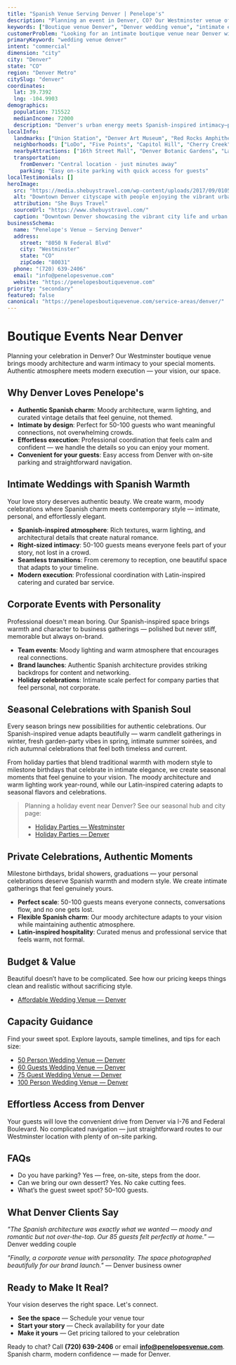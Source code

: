 ```yaml
---
title: "Spanish Venue Serving Denver | Penelope's"
description: "Planning an event in Denver, CO? Our Westminster venue offers moody Spanish architecture and intimate spaces for 50-100 guests. Authentic atmosphere."
keywords: ["Boutique venue Denver", "Denver wedding venue", "intimate event space Denver CO", "moody venue near Denver", "50-100 guest venue Denver", "Westminster venue serving Denver"]
customerProblem: "Looking for an intimate boutique venue near Denver with authentic atmosphere and modern execution for 50-100 guests?"
primaryKeyword: "wedding venue denver"
intent: "commercial"
dimension: "city"
city: "Denver"
state: "CO"
region: "Denver Metro"
citySlug: "denver"
coordinates:
  lat: 39.7392
  lng: -104.9903
demographics:
  population: 715522
  medianIncome: 72000
  description: "Denver's urban energy meets Spanish-inspired intimacy—perfect for authentic weddings, celebrations, and meaningful corporate moments."
localInfo:
  landmarks: ["Union Station", "Denver Art Museum", "Red Rocks Amphitheatre", "Washington Park"]
  neighborhoods: ["LoDo", "Five Points", "Capitol Hill", "Cherry Creek", "Highlands"]
  nearbyAttractions: ["16th Street Mall", "Denver Botanic Gardens", "Larimer Square", "Craft beer scene"]
  transportation:
    fromDenver: "Central location - just minutes away"
    parking: "Easy on-site parking with quick access for guests"
localTestimonials: []
heroImage:
  src: "https://media.shebuystravel.com/wp-content/uploads/2017/09/01054230/downtown-denver-with-kids-header.jpg"
  alt: "Downtown Denver cityscape with people enjoying the vibrant urban environment and outdoor activities in Colorado"
  attribution: "She Buys Travel"
  sourceUrl: "https://www.shebuystravel.com/"
  caption: "Downtown Denver showcasing the vibrant city life and urban attractions"
businessSchema:
  name: "Penelope's Venue – Serving Denver"
  address:
    street: "8050 N Federal Blvd"
    city: "Westminster"
    state: "CO"
    zipCode: "80031"
  phone: "(720) 639-2406"
  email: "info@penelopesvenue.com"
  website: "https://penelopesboutiquevenue.com"
priority: "secondary"
featured: false
canonical: "https://penelopesboutiquevenue.com/service-areas/denver/"
---
```


# Boutique Events Near Denver

Planning your celebration in Denver? Our Westminster boutique venue brings moody architecture and warm intimacy to your special moments. Authentic atmosphere meets modern execution — your vision, our space.

## Why Denver Loves Penelope's

- **Authentic Spanish charm**: Moody architecture, warm lighting, and curated vintage details that feel genuine, not themed.
- **Intimate by design**: Perfect for 50-100 guests who want meaningful connections, not overwhelming crowds.
- **Effortless execution**: Professional coordination that feels calm and confident — we handle the details so you can enjoy your moment.
- **Convenient for your guests**: Easy access from Denver with on-site parking and straightforward navigation.

## Intimate Weddings with Spanish Warmth

Your love story deserves authentic beauty. We create warm, moody celebrations where Spanish charm meets contemporary style — intimate, personal, and effortlessly elegant.

- **Spanish-inspired atmosphere**: Rich textures, warm lighting, and architectural details that create natural romance.
- **Right-sized intimacy**: 50-100 guests means everyone feels part of your story, not lost in a crowd.
- **Seamless transitions**: From ceremony to reception, one beautiful space that adapts to your timeline.
- **Modern execution**: Professional coordination with Latin-inspired catering and curated bar service.

## Corporate Events with Personality

Professional doesn't mean boring. Our Spanish-inspired space brings warmth and character to business gatherings — polished but never stiff, memorable but always on-brand.

- **Team events**: Moody lighting and warm atmosphere that encourages real connections.
- **Brand launches**: Authentic Spanish architecture provides striking backdrops for content and networking.
- **Holiday celebrations**: Intimate scale perfect for company parties that feel personal, not corporate.

## Seasonal Celebrations with Spanish Soul

Every season brings new possibilities for authentic celebrations. Our Spanish-inspired venue adapts beautifully — warm candlelit gatherings in winter, fresh garden-party vibes in spring, intimate summer soirées, and rich autumnal celebrations that feel both timeless and current.

From holiday parties that blend traditional warmth with modern style to milestone birthdays that celebrate in intimate elegance, we create seasonal moments that feel genuine to your vision. The moody architecture and warm lighting work year-round, while our Latin-inspired catering adapts to seasonal flavors and celebrations.

> Planning a holiday event near Denver? See our seasonal hub and city page:
>
> - [Holiday Parties — Westminster](/seasonal/holiday/)
> - [Holiday Parties — Denver](/seasonal/holiday/denver/)

## Private Celebrations, Authentic Moments

Milestone birthdays, bridal showers, graduations — your personal celebrations deserve Spanish warmth and modern style. We create intimate gatherings that feel genuinely yours.

- **Perfect scale**: 50-100 guests means everyone connects, conversations flow, and no one gets lost.
- **Flexible Spanish charm**: Our moody architecture adapts to your vision while maintaining authentic atmosphere.
- **Latin-inspired hospitality**: Curated menus and professional service that feels warm, not formal.

## Budget & Value

Beautiful doesn’t have to be complicated. See how our pricing keeps things clean and realistic without sacrificing style.

- [Affordable Wedding Venue — Denver](/budget-focused/affordable-wedding-venue-denver)

## Capacity Guidance

Find your sweet spot. Explore layouts, sample timelines, and tips for each size:

- [50 Person Wedding Venue — Denver](/venue/capacity/50-person-wedding-venue-denver)
- [60 Guests Wedding Venue — Denver](/venue/capacity/60-guests-wedding-venue-denver)
- [75 Guest Wedding Venue — Denver](/venue/capacity/75-guest-wedding-venue-denver)
- [100 Person Wedding Venue — Denver](/venue/capacity/100-person-wedding-venue-denver)

## Effortless Access from Denver

Your guests will love the convenient drive from Denver via I-76 and Federal Boulevard. No complicated navigation — just straightforward routes to our Westminster location with plenty of on-site parking.

## FAQs

- Do you have parking? Yes — free, on-site, steps from the door.
- Can we bring our own dessert? Yes. No cake cutting fees.
- What’s the guest sweet spot? 50–100 guests.

## What Denver Clients Say

*"The Spanish architecture was exactly what we wanted — moody and romantic but not over-the-top. Our 85 guests felt perfectly at home."* — Denver wedding couple

*"Finally, a corporate venue with personality. The space photographed beautifully for our brand launch."* — Denver business owner

## Ready to Make It Real?

Your vision deserves the right space. Let's connect.

- **See the space** — Schedule your venue tour
- **Start your story** — Check availability for your date  
- **Make it yours** — Get pricing tailored to your celebration

Ready to chat? Call **(720) 639-2406** or email **info@penelopesvenue.com**. Spanish charm, modern confidence — made for Denver.
